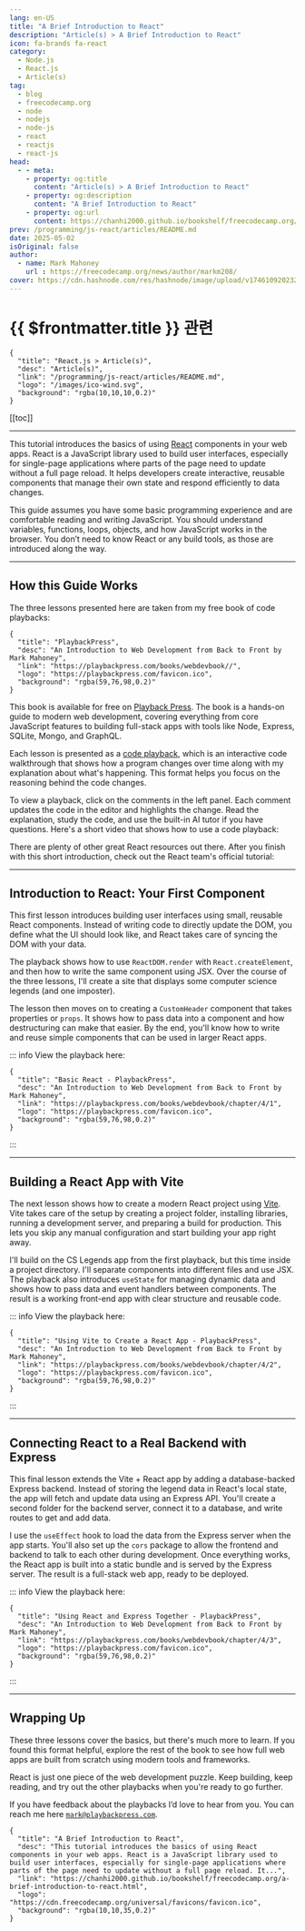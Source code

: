 ```yaml
---
lang: en-US
title: "A Brief Introduction to React"
description: "Article(s) > A Brief Introduction to React"
icon: fa-brands fa-react
category:
  - Node.js
  - React.js
  - Article(s)
tag:
  - blog
  - freecodecamp.org
  - node
  - nodejs
  - node-js
  - react
  - reactjs
  - react-js
head:
  - - meta:
    - property: og:title
      content: "Article(s) > A Brief Introduction to React"
    - property: og:description
      content: "A Brief Introduction to React"
    - property: og:url
      content: https://chanhi2000.github.io/bookshelf/freecodecamp.org/a-brief-introduction-to-react.html
prev: /programming/js-react/articles/README.md
date: 2025-05-02
isOriginal: false
author:
  - name: Mark Mahoney
    url : https://freecodecamp.org/news/author/markm208/
cover: https://cdn.hashnode.com/res/hashnode/image/upload/v1746109202328/e4b0f59b-a8d1-42de-9eff-b5413ced3b93.png
---
```


# {{ $frontmatter.title }} 관련

```component VPCard
{
  "title": "React.js > Article(s)",
  "desc": "Article(s)",
  "link": "/programming/js-react/articles/README.md",
  "logo": "/images/ico-wind.svg",
  "background": "rgba(10,10,10,0.2)"
}
```

[[toc]]

---

<SiteInfo
  name="A Brief Introduction to React"
  desc="This tutorial introduces the basics of using React components in your web apps. React is a JavaScript library used to build user interfaces, especially for single-page applications where parts of the page need to update without a full page reload. It..."
  url="https://freecodecamp.org/news/a-brief-introduction-to-react"
  logo="https://cdn.freecodecamp.org/universal/favicons/favicon.ico"
  preview="https://cdn.hashnode.com/res/hashnode/image/upload/v1746109202328/e4b0f59b-a8d1-42de-9eff-b5413ced3b93.png"/>

This tutorial introduces the basics of using [<FontIcon icon="fa-brands fa-react"/>React](https://react.dev/) components in your web apps. React is a JavaScript library used to build user interfaces, especially for single-page applications where parts of the page need to update without a full page reload. It helps developers create interactive, reusable components that manage their own state and respond efficiently to data changes.

This guide assumes you have some basic programming experience and are comfortable reading and writing JavaScript. You should understand variables, functions, loops, objects, and how JavaScript works in the browser. You don’t need to know React or any build tools, as those are introduced along the way.

---

## How this Guide Works

The three lessons presented here are taken from my free book of code playbacks:

```component VPCard
{
  "title": "PlaybackPress",
  "desc": "An Introduction to Web Development from Back to Front by Mark Mahoney",
  "link": "https://playbackpress.com/books/webdevbook//",
  "logo": "https://playbackpress.com/favicon.ico",
  "background": "rgba(59,76,98,0.2)"
}
```

This book is available for free on [<FontIcon icon="fas fa-globe"/>Playback Press](https://playbackpress.com/books/). The book is a hands-on guide to modern web development, covering everything from core JavaScript features to building full-stack apps with tools like Node, Express, SQLite, Mongo, and GraphQL.

Each lesson is presented as a [<FontIcon icon="fas fa-globe"/>code playback](https://markm208.github.io/), which is an interactive code walkthrough that shows how a program changes over time along with my explanation about what's happening. This format helps you focus on the reasoning behind the code changes.

To view a playback, click on the comments in the left panel. Each comment updates the code in the editor and highlights the change. Read the explanation, study the code, and use the built-in AI tutor if you have questions. Here's a short video that shows how to use a code playback:

There are plenty of other great React resources out there. After you finish with this short introduction, check out the React team's official tutorial: 

<SiteInfo
  name="Quick Start - React"
  desc="The library for web and native user interfaces"
  url="https://react.dev/learn/"
  logo="https://react.dev/favicon-16x16.png"
  preview="https://react.dev/images/og-learn.png"/>

---

## Introduction to React: Your First Component

This first lesson introduces building user interfaces using small, reusable React components. Instead of writing code to directly update the DOM, you define what the UI should look like, and React takes care of syncing the DOM with your data.

The playback shows how to use `ReactDOM.render` with `React.createElement`, and then how to write the same component using JSX. Over the course of the three lessons, I'll create a site that displays some computer science legends (and one imposter).

The lesson then moves on to creating a `CustomHeader` component that takes properties or `props`. It shows how to pass data into a component and how destructuring can make that easier. By the end, you'll know how to write and reuse simple components that can be used in larger React apps.

::: info View the playback here:

```component VPCard
{
  "title": "Basic React - PlaybackPress",
  "desc": "An Introduction to Web Development from Back to Front by Mark Mahoney",
  "link": "https://playbackpress.com/books/webdevbook/chapter/4/1",
  "logo": "https://playbackpress.com/favicon.ico",
  "background": "rgba(59,76,98,0.2)"
}
```

:::

---

## Building a React App with Vite

The next lesson shows how to create a modern React project using [<FontIcon icon="iconfont icon-vite"/>Vite](https://vite.dev/). Vite takes care of the setup by creating a project folder, installing libraries, running a development server, and preparing a build for production. This lets you skip any manual configuration and start building your app right away.

I'll build on the CS Legends app from the first playback, but this time inside a project directory. I'll separate components into different files and use JSX. The playback also introduces `useState` for managing dynamic data and shows how to pass data and event handlers between components. The result is a working front-end app with clear structure and reusable code.

::: info View the playback here:

```component VPCard
{
  "title": "Using Vite to Create a React App - PlaybackPress",
  "desc": "An Introduction to Web Development from Back to Front by Mark Mahoney",
  "link": "https://playbackpress.com/books/webdevbook/chapter/4/2",
  "logo": "https://playbackpress.com/favicon.ico",
  "background": "rgba(59,76,98,0.2)"
}
```

:::

---

## Connecting React to a Real Backend with Express

This final lesson extends the Vite + React app by adding a database-backed Express backend. Instead of storing the legend data in React's local state, the app will fetch and update data using an Express API. You'll create a second folder for the backend server, connect it to a database, and write routes to get and add data.

I use the `useEffect` hook to load the data from the Express server when the app starts. You'll also set up the `cors` package to allow the frontend and backend to talk to each other during development. Once everything works, the React app is built into a static bundle and is served by the Express server. The result is a full-stack web app, ready to be deployed.

::: info View the playback here:

```component VPCard
{
  "title": "Using React and Express Together - PlaybackPress",
  "desc": "An Introduction to Web Development from Back to Front by Mark Mahoney",
  "link": "https://playbackpress.com/books/webdevbook/chapter/4/3",
  "logo": "https://playbackpress.com/favicon.ico",
  "background": "rgba(59,76,98,0.2)"
}
```

:::

---

## Wrapping Up

These three lessons cover the basics, but there's much more to learn. If you found this format helpful, explore the rest of the book to see how full web apps are built from scratch using modern tools and frameworks.

React is just one piece of the web development puzzle. Keep building, keep reading, and try out the other playbacks when you're ready to go further.

If you have feedback about the playbacks I’d love to hear from you. You can reach me here [<FontIcon icon="fas fa-envelope"/>`mark@playbackpress.com`](mailto:mark@playbackpress.com).

<!-- TODO: add ARTICLE CARD -->
```component VPCard
{
  "title": "A Brief Introduction to React",
  "desc": "This tutorial introduces the basics of using React components in your web apps. React is a JavaScript library used to build user interfaces, especially for single-page applications where parts of the page need to update without a full page reload. It...",
  "link": "https://chanhi2000.github.io/bookshelf/freecodecamp.org/a-brief-introduction-to-react.html",
  "logo": "https://cdn.freecodecamp.org/universal/favicons/favicon.ico",
  "background": "rgba(10,10,35,0.2)"
}
```
